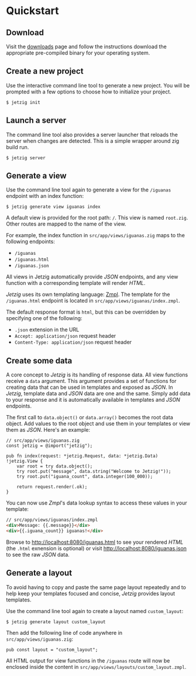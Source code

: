 # Quickstart

## Download

Visit the [downloads](/downloads.html) page and follow the instructions download the appropriate pre-compiled binary for your operating system.

## Create a new project

Use the interactive command line tool to generate a new project. You will be prompted with a few options to choose how to initialize your project.

```console
$ jetzig init
```

## Launch a server

The command line tool also provides a server launcher that reloads the server when changes are detected. This is a simple wrapper around zig build run.

```console
$ jetzig server
```

## Generate a view

Use the command line tool again to generate a view for the `/iguanas` endpoint with an index function:

```zig
$ jetzig generate view iguanas index
```

A default view is provided for the root path: `/`. This view is named `root.zig`. Other routes are mapped to the name of the view.

For example, the index function in `src/app/views/iguanas.zig` maps to the following endpoints:

* `/iguanas`
* `/iguanas.html`
* `/iguanas.json`

All views in Jetzig automatically provide _JSON_ endpoints, and any view function with a corresponding template will render _HTML_.

_Jetzig_ uses its own templating language: [Zmpl](https://github.com/jetzig-framework/zmpl). The template for the `/iguanas.html` endpoint is located in `src/app/views/iguanas/index.zmpl`.

The default response format is `html`, but this can be overridden by specifying one of the following:

* `.json` extension in the URL
* `Accept: application/json` request header
* `Content-Type: application/json` request header

## Create some data

A core concept to _Jetzig_ is its handling of response data. All view functions receive a `data` argument. This argument provides a set of functions for creating data that can be used in templates and exposed as _JSON_. In _Jetzig_, template data and _JSON_ data are one and the same. Simply add data to your response and it is automatically available in templates and _JSON_ endpoints.

The first call to `data.object()` or `data.array()` becomes the root data object. Add values to the root object and use them in your templates or view them as _JSON_. Here's an example:

```zig
// src/app/views/iguanas.zig
const jetzig = @import("jetzig");

pub fn index(request: *jetzig.Request, data: *jetzig.Data) !jetzig.View {
    var root = try data.object();
    try root.put("message", data.string("Welcome to Jetzig!"));
    try root.put("iguana_count", data.integer(100_000));

    return request.render(.ok);
}
```

You can now use _Zmpl_'s data lookup syntax to access these values in your template:

```html
// src/app/views/iguanas/index.zmpl
<div>Message: {{.message}}</div>
<div>{{.iguana_count}} iguanas!</div>
```

Browse to [http://localhost:8080/iguanas.html](http://localhost:8080/iguanas.html) to see your rendered _HTML_ (the `.html` exnension is optional) or visit [http://localhost:8080/iguanas.json](http://localhost:8080/iguanas.json) to see the raw _JSON_ data.

## Generate a layout

To avoid having to copy and paste the same page layout repeatedly and to help keep your templates focused and concise, _Jetzig_ provides layout templates.

Use the command line tool again to create a layout named `custom_layout`:

```console
$ jetzig generate layout custom_layout
```

Then add the following line of code anywhere in `src/app/views/iguanas.zig`:

```zig
pub const layout = "custom_layout";
```

All HTML output for view functions in the `/iguanas` route will now be enclosed inside the content in `src/app/views/layouts/custom_layout.zmpl`.
